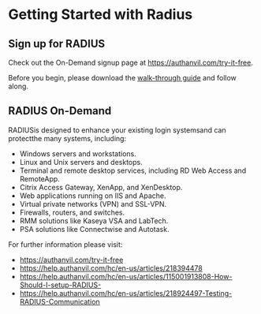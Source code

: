[title]: # (Getting Started)
[tags]: # (introduction)
[priority]: # (1)
# Getting Started with Radius

## Sign up for RADIUS

Check out the On-Demand signup page at https://authanvil.com/try-it-free. 

Before you begin, please download the [walk-through guide](https://authanvil.com/support/set-up-guide) and follow along.

## RADIUS On-Demand

RADIUSis designed to enhance your existing login systemsand can protectthe many systems, including:

   * Windows servers and workstations.
   * Linux and Unix servers and desktops.
   * Terminal and remote desktop services, including RD Web Access and RemoteApp.
   * Citrix Access Gateway, XenApp, and XenDesktop.
   * Web applications running on IIS and Apache.
   * Virtual private networks (VPN) and SSL-VPN.
   * Firewalls, routers, and switches.
   * RMM solutions like Kaseya VSA and LabTech.
   * PSA solutions like Connectwise and Autotask.

For further information please visit:
   * https://authanvil.com/try-it-free
   * https://help.authanvil.com/hc/en-us/articles/218394478
   * https://help.authanvil.com/hc/en-us/articles/115001913808-How-Should-I-setup-RADIUS-
   * https://help.authanvil.com/hc/en-us/articles/218924497-Testing-RADIUS-Communication